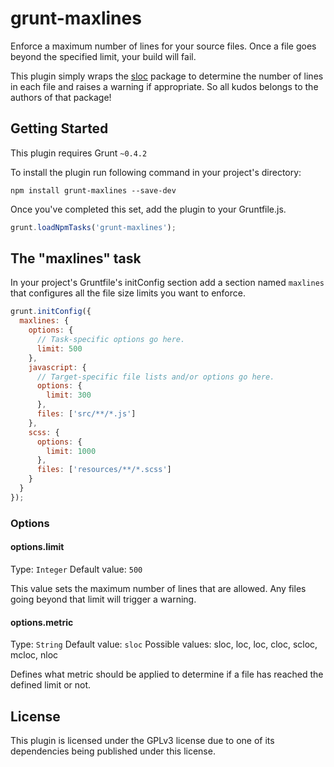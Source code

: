 # grunt-maxlines

Enforce a maximum number of lines for your source files. Once a file goes beyond
the specified limit, your build will fail.

This plugin simply wraps the [sloc][1] package to determine the number of lines
in each file and raises a warning if appropriate. So all kudos belongs to the
authors of that package!

## Getting Started

This plugin requires Grunt `~0.4.2`

To install the plugin run following command in your project's directory:

```shell
npm install grunt-maxlines --save-dev
```

Once you've completed this set, add the plugin to your Gruntfile.js.

```js
grunt.loadNpmTasks('grunt-maxlines');
```

## The "maxlines" task

In your project's Gruntfile's initConfig section add a section named `maxlines`
that configures all the file size limits you want to enforce.

```js
grunt.initConfig({
  maxlines: {
    options: {
      // Task-specific options go here.
      limit: 500
    },
    javascript: {
      // Target-specific file lists and/or options go here.
      options: {
        limit: 300
      },
      files: ['src/**/*.js']
    },
    scss: {
      options: {
        limit: 1000
      },
      files: ['resources/**/*.scss']
    }
  }
});
```

### Options

#### options.limit

Type: `Integer`
Default value: `500`

This value sets the maximum number of lines that are allowed.
Any files going beyond that limit will trigger a warning.

#### options.metric

Type: `String`
Default value: `sloc`
Possible values: sloc, loc, loc, cloc, scloc, mcloc, nloc

Defines what metric should be applied to determine if a file has reached the
defined limit or not.

## License

This plugin is licensed under the GPLv3 license due to one of its dependencies
being published under this license.

[1]: https://www.npmjs.org/package/sloc

